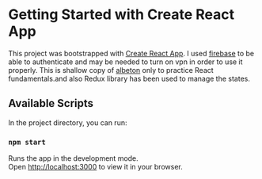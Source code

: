 # Getting Started with Create React App

This project was bootstrapped with [Create React App](https://github.com/facebook/create-react-app). I used [firebase](https://firebase.google.com) to be able to authenticate and may be needed to turn on vpn in order to use it properly. This is shallow copy of [albeton](https://www.ableton.com) only to practice React fundamentals.and also Redux library has been used to manage the states.

## Available Scripts

In the project directory, you can run:

### `npm start`

Runs the app in the development mode.\
Open [http://localhost:3000](http://localhost:3000) to view it in your browser.
